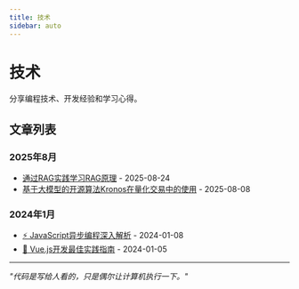 ```yaml
---
title: 技术
sidebar: auto
---
```


# 技术

分享编程技术、开发经验和学习心得。

## 文章列表
### 2025年8月
- [通过RAG实践学习RAG原理](./RAG-study-1.md) - 2025-08-24
- [基于大模型的开源算法Kronos在量化交易中的使用](./Kronos-ml.md) - 2025-08-08


### 2024年1月

- [⚡ JavaScript异步编程深入解析](./javascript-async.md) - 2024-01-08
- [🚀 Vue.js开发最佳实践指南](./vue-best-practices.md) - 2024-01-05

---

*"代码是写给人看的，只是偶尔让计算机执行一下。"*